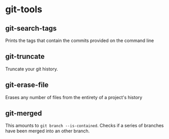# git-tools

## git-search-tags

Prints the tags that contain the commits provided on the command line

## git-truncate

Truncate your git history.

## git-erase-file

Erases any number of files from the entirety of a project's history

## git-merged

This amounts to `git branch --is-contained`. Checks if a series of branches
have been merged into an other branch.
